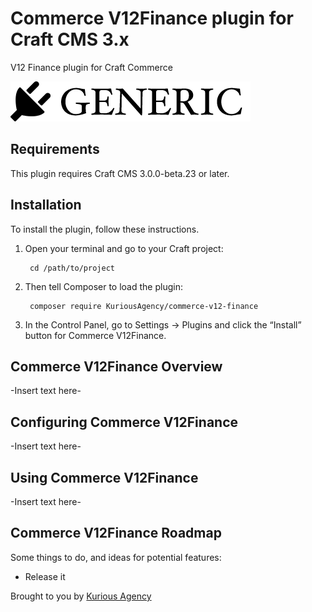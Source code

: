# Commerce V12Finance plugin for Craft CMS 3.x

V12 Finance plugin for Craft Commerce

![Screenshot](resources/img/plugin-logo.png)

## Requirements

This plugin requires Craft CMS 3.0.0-beta.23 or later.

## Installation

To install the plugin, follow these instructions.

1. Open your terminal and go to your Craft project:

        cd /path/to/project

2. Then tell Composer to load the plugin:

        composer require KuriousAgency/commerce-v12-finance

3. In the Control Panel, go to Settings → Plugins and click the “Install” button for Commerce V12Finance.

## Commerce V12Finance Overview

-Insert text here-

## Configuring Commerce V12Finance

-Insert text here-

## Using Commerce V12Finance

-Insert text here-

## Commerce V12Finance Roadmap

Some things to do, and ideas for potential features:

* Release it

Brought to you by [Kurious Agency](https://kurious.agency)
